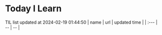 # Today I Learn 
TIL list updated at 2024-02-19 01:44:50
| name | url | updated time |
| :--- | -- | -- |
